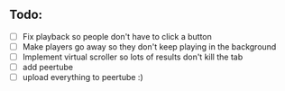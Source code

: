 ## Todo:
- [ ] Fix playback so people don't have to click a button
- [ ] Make players go away so they don't keep playing in the background
- [ ] Implement virtual scroller so lots of results don't kill the tab
- [ ] add peertube
- [ ] upload everything to peertube :)

